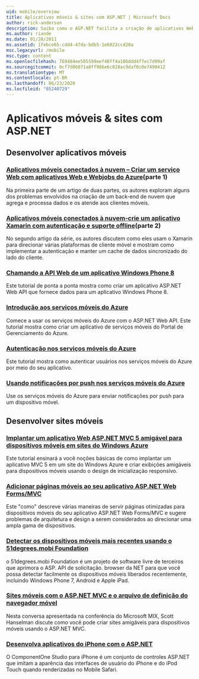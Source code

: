 ```yaml
---
uid: mobile/overview
title: Aplicativos móveis & sites com ASP.NET | Microsoft Docs
author: rick-anderson
description: Saiba como o ASP.NET facilita a criação de aplicativos Web móveis
ms.author: riande
ms.date: 01/28/2011
ms.assetid: 1febce65-cdd4-47da-bdb5-1e6022ccd20a
msc.legacyurl: /mobile
msc.type: content
ms.openlocfilehash: 769484ee505599eef48ff4a106ddd4f7ec7d99af
ms.sourcegitcommit: 0cf7d06071a8ff986e6c028ac9daf0c0e7490412
ms.translationtype: MT
ms.contentlocale: pt-BR
ms.lasthandoff: 06/23/2020
ms.locfileid: "85240729"
---
```

# <a name="mobile-apps--sites-with-aspnet"></a>Aplicativos móveis & sites com ASP.NET

## <a name="develop-mobile-apps"></a>Desenvolver aplicativos móveis

### <a name="cloud-connected-mobile-apps---create-a-web-service-with-azure-web-apps-and-webjobspart-1"></a>[Aplicativos móveis conectados à nuvem – Criar um serviço Web com aplicativos Web e Webjobs do Azure](https://msdn.microsoft.com/magazine/mt185572)(parte 1)

Na primeira parte de um artigo de duas partes, os autores exploram alguns dos problemas envolvidos na criação de um back-end de nuvem que agrega e processa dados e os atende aos clientes móveis.

### <a name="cloud-connected-mobile-apps---build-a-xamarin-app-with-authentication-and-offline-supportpart-2"></a>[Aplicativos móveis conectados à nuvem-crie um aplicativo Xamarin com autenticação e suporte offline](https://msdn.microsoft.com/magazine/mt422581.aspx)(parte 2)

No segundo artigo da série, os autores discutem como eles usam o Xamarin para direcionar várias plataformas de cliente móvel e mostram como implementar a autenticação e manter um cache de dados sincronizado do lado do cliente.

### <a name="calling-web-api-from-a-windows-phone-8-application"></a>[Chamando a API Web de um aplicativo Windows Phone 8](../web-api/overview/mobile-clients/calling-web-api-from-a-windows-phone-8-application.md)

Este tutorial de ponta a ponta mostra como criar um aplicativo ASP.NET Web API que fornece dados para um aplicativo Windows Phone 8.

### <a name="get-started-with-azure-mobile-services"></a>[Introdução aos serviços móveis do Azure](https://azure.microsoft.com/documentation/articles/mobile-services-dotnet-backend-windows-store-dotnet-get-started?WT.mc_id=zumo_aspnet)

Comece a usar os serviços móveis do Azure com o ASP.NET Web API. Este tutorial mostra como criar um aplicativo de serviços móveis do Portal de Gerenciamento do Azure.

### <a name="authentication-in-azure-mobile-services"></a>[Autenticação nos serviços móveis do Azure](https://azure.microsoft.com/documentation/articles/mobile-services-dotnet-backend-windows-store-dotnet-get-started-users/?WT.mc_id=zumo_aspnet)

Este tutorial mostra como autenticar usuários nos serviços móveis do Azure por meio do seu aplicativo.

### <a name="using-push-notifications-in-azure-mobile-services"></a>[Usando notificações por push nos serviços móveis do Azure](https://azure.microsoft.com/documentation/articles/mobile-services-dotnet-backend-windows-store-dotnet-get-started-push/?WT.mc_id=zumo_aspnet)

Use os serviços móveis do Azure para enviar notificações por push para um dispositivo móvel.

## <a name="develop-mobile-sites"></a>Desenvolver sites móveis

### <a name="deploy-an-mobile-friendly-aspnet-mvc-5-web-application-on-windows-azure-web-sites"></a>[Implantar um aplicativo Web ASP.NET MVC 5 amigável para dispositivos móveis em sites do Windows Azure](https://docs.microsoft.com/azure/app-service-web/web-sites-dotnet-deploy-aspnet-mvc-mobile-app)

Este tutorial ensinará a você noções básicas de como implantar um aplicativo MVC 5 em um site do Windows Azure e criar exibições amigáveis para dispositivos móveis usando o design de inicialização responsivo.

### <a name="add-mobile-pages-to-your-aspnet-web-forms--mvc-application"></a>[Adicionar páginas móveis ao seu aplicativo ASP.NET Web Forms/MVC](../whitepapers/add-mobile-pages-to-your-aspnet-web-forms-mvc-application.md)

Este "como" descreve várias maneiras de servir páginas otimizadas para dispositivos móveis do seu aplicativo ASP.NET Web Forms/MVC e sugere problemas de arquitetura e design a serem considerados ao direcionar uma ampla gama de dispositivos.

### <a name="detect-the-latest-mobile-devices-using-51degreesmobi-foundation"></a>[Detectar os dispositivos móveis mais recentes usando o 51degrees.mobi Foundation](https://github.com/51Degrees/dotNET-Device-Detection)

o 51degrees.mobi Foundation é um projeto de software livre de terceiros que aprimora o ASP. API de solicitação. browser da NET para que você possa detectar facilmente os dispositivos móveis liberados recentemente, incluindo Windows Phone 7, Android e Apple iPad.

### <a name="mobile-web-sites-with-aspnet-mvc-and-the-mobile-browser-definition-file"></a>[Sites móveis com o ASP.NET MVC e o arquivo de definição do navegador móvel](http://www.hanselman.com/blog/MixMobileWebSitesWithASPNETMVCAndTheMobileBrowserDefinitionFile.aspx)

Nesta conversa apresentada na conferência do Microsoft MIX, Scott Hanselman discute como você pode criar sites amigáveis para dispositivos móveis usando o ASP.NET MVC.

### <a name="develop-iphone-applications-with-aspnet"></a>[Desenvolva aplicativos do iPhone com o ASP.NET](https://www.componentsource.com/product/componentone-studio-for-iphone)

O ComponentOne Studio para iPhone é um conjunto de controles ASP.NET que imitam a aparência das interfaces de usuário do iPhone e do iPod Touch quando renderizadas no Mobile Safari.
